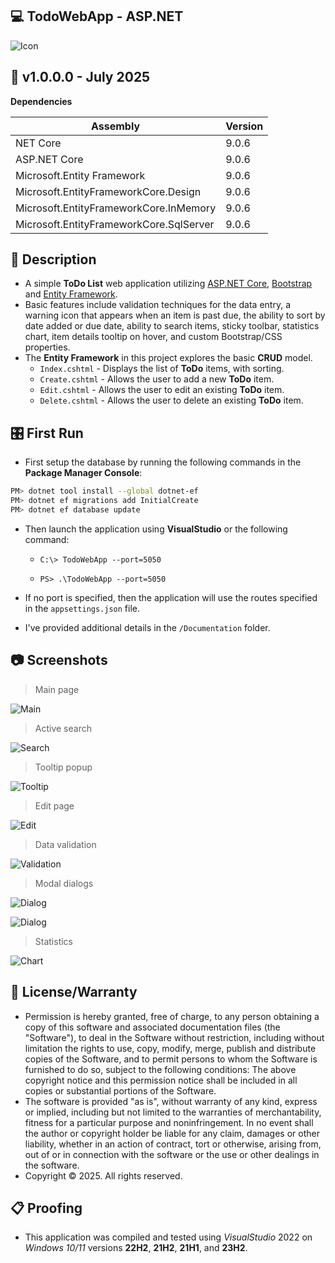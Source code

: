 ## 💻 TodoWebApp - ASP.NET

![Icon](./Documentation/AppIcon.png)

## 📝 v1.0.0.0 - July 2025

**Dependencies**

| Assembly | Version |
| ---- | ---- |
| NET Core | 9.0.6 |
| ASP.NET Core | 9.0.6 |
| Microsoft.Entity Framework | 9.0.6 |
| Microsoft.EntityFrameworkCore.Design | 9.0.6 |
| Microsoft.EntityFrameworkCore.InMemory | 9.0.6 |
| Microsoft.EntityFrameworkCore.SqlServer | 9.0.6 |

## 📰 Description
- A simple **ToDo List** web application utilizing [ASP.NET Core](https://dotnet.microsoft.com/en-us/apps/aspnet), [Bootstrap](https://getbootstrap.com/docs/5.3/getting-started/introduction) and [Entity Framework](https://learn.microsoft.com/en-us/aspnet/entity-framework).
- Basic features include validation techniques for the data entry, a warning icon that appears when an item is past due, the ability to sort by date added or due date, ability to search items, sticky toolbar, statistics chart, item details tooltip on hover, and custom Bootstrap/CSS properties.
- The **Entity Framework** in this project explores the basic **CRUD** model.
    - `Index.cshtml` - Displays the list of **ToDo** items, with sorting.
	- `Create.cshtml` - Allows the user to add a new **ToDo** item.
	- `Edit.cshtml` - Allows the user to edit an existing **ToDo** item.
	- `Delete.cshtml` - Allows the user to delete an existing **ToDo** item.

## 🎛️ First Run

- First setup the database by running the following commands in the **Package Manager Console**:

```bash
PM> dotnet tool install --global dotnet-ef
PM> dotnet ef migrations add InitialCreate
PM> dotnet ef database update
```

- Then launch the application using **VisualStudio** or the following command:

	- `C:\> TodoWebApp --port=5050`

	- `PS> .\TodoWebApp --port=5050`

- If no port is specified, then the application will use the routes specified in the `appsettings.json` file.

- I've provided additional details in the `/Documentation` folder.

## 📷 Screenshots

> Main page

![Main](./Documentation/Screenshot3.png)

> Active search

![Search](./Documentation/Screenshot4.png)

> Tooltip popup

![Tooltip](./Documentation/Screenshot5.png)

> Edit page

![Edit](./Documentation/Screenshot6.png)

> Data validation

![Validation](./Documentation/Screenshot7.png)

> Modal dialogs

![Dialog](./Documentation/Screenshot8.png)

![Dialog](./Documentation/Screenshot9.png)

> Statistics

![Chart](./Documentation/Screenshot10.png)

## 🧾 License/Warranty
* Permission is hereby granted, free of charge, to any person obtaining a copy of this software and associated documentation files (the "Software"), to deal in the Software without restriction, including without limitation the rights to use, copy, modify, merge, publish and distribute copies of the Software, and to permit persons to whom the Software is furnished to do so, subject to the following conditions: The above copyright notice and this permission notice shall be included in all copies or substantial portions of the Software.
* The software is provided "as is", without warranty of any kind, express or implied, including but not limited to the warranties of merchantability, fitness for a particular purpose and noninfringement. In no event shall the author or copyright holder be liable for any claim, damages or other liability, whether in an action of contract, tort or otherwise, arising from, out of or in connection with the software or the use or other dealings in the software.
* Copyright © 2025. All rights reserved.

## 📋 Proofing
* This application was compiled and tested using *VisualStudio* 2022 on *Windows 10/11* versions **22H2**, **21H2**, **21H1**, and **23H2**.


